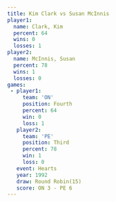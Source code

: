 ```yaml
---
title: Kim Clark vs Susan McInnis
player1:              
  name: Clark, Kim    
  percent: 64         
  wins: 0             
  losses: 1           
player2:              
  name: McInnis, Susan
  percent: 78         
  wins: 1             
  losses: 0           
games:
 - player1:          
     team: 'ON'      
     position: Fourth
     percent: 64     
     win: 0          
     loss: 1         
   player2:         
     team: 'PE'     
     position: Third
     percent: 78    
     win: 1         
     loss: 0        
   event: Hearts        
   year: 1992           
   draw: Round Robin(15)
   score: ON 3 - PE 6   
---
```

